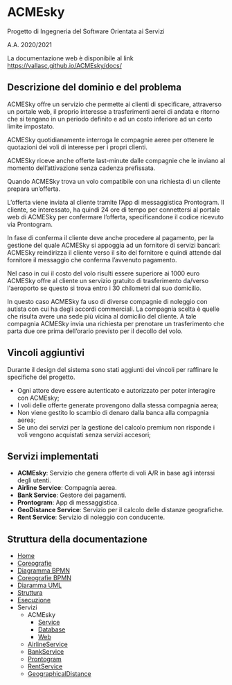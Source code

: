 
# ACMEsky

Progetto di Ingegneria del Software Orientata ai Servizi 

A.A. 2020/2021

La documentazione web è disponibile al link https://vallasc.github.io/ACMEsky/docs/

## Descrizione del dominio e del problema
ACMESky offre un servizio che permette ai clienti di specificare, attraverso un portale web, il proprio interesse a trasferimenti aerei di andata e ritorno che si tengano in un periodo definito e ad un costo inferiore ad un certo limite impostato.

ACMESky quotidianamente interroga le compagnie aeree per ottenere le quotazioni dei voli di interesse per i propri clienti.

ACMESky riceve anche offerte last-minute dalle compagnie che le inviano al momento dell’attivazione senza cadenza prefissata.

Quando ACMESky trova un volo compatibile con una richiesta di un cliente prepara un’offerta.

L’offerta viene inviata al cliente tramite l’App di messaggistica Prontogram. Il cliente, se interessato, ha quindi 24 ore di tempo per connettersi al portale web di ACMESky per confermare l’offerta, specificandone il codice ricevuto via Prontogram.

In fase di conferma il cliente deve anche procedere al pagamento, per la gestione del quale ACMESky si appoggia ad un fornitore di servizi bancari: ACMESky reindirizza il cliente verso il sito del fornitore e quindi attende dal fornitore il messaggio che conferma l’avvenuto pagamento.

Nel caso in cui il costo del volo risulti essere superiore ai 1000 euro ACMESky offre al cliente un servizio gratuito di trasferimento da/verso l'aeroporto se questo si trova entro i 30 chilometri dal suo domicilio.

In questo caso ACMESky fa uso di diverse compagnie di noleggio con autista con cui ha degli accordi commerciali. La compagnia scelta è quelle che risulta avere una sede più vicina al domicilio del cliente. A tale compagnia ACMESky invia una richiesta per prenotare un trasferimento che parta due ore prima dell’orario previsto per il decollo del volo.

## Vincoli aggiuntivi
Durante il design del sistema sono stati aggiunti dei vincoli per raffinare le specifiche del progetto.
- Ogni attore deve essere autenticato e autorizzato per poter interagire con ACMEsky;
- I voli delle offerte generate provengono dalla stessa compagnia aerea;
- Non viene gestito lo scambio di denaro dalla banca alla compagnia aerea; 
- Se uno dei servizi per la gestione del calcolo premium non risponde i voli vengono acquistati senza servizi accesori;

## Servizi implementati
- **ACMEsky**: Servizio che genera offerte di voli A/R in base agli interssi degli utenti. 
- **Airline Service**: Compagnia aerea.
- **Bank Service**: Gestore dei pagamenti.
- **Prontogram**: App  di messaggistica.
- **GeoDistance Service**: Servizio per il calcolo delle distanze geografiche.
- **Rent Service**: Servizio di noleggio con conducente.

<div class = "hidden" >

## Struttura della documentazione
* [Home](/)
* [Coreografie](docs/coreografie)
* [Diagramma BPMN](docs/BPMN)
* [Coreografie BPMN](docs/coreografieBPMN)
* [Diaramma UML](docs/UML)
* [Struttura](docs/struttura)
* [Esecuzione](docs/esecuzione)
* Servizi
    * ACMEsky
        * [Service](src/ACMEskyService/)
        * [Database](src/ACMEskyDB/)
        * [Web](src/ACMEskyWeb/)
    * [AirlineService](src/AirlineService/)
    * [BankService](src/BankService/)
    * [Prontogram](src/Prontogram/)
    * [RentService](src/RentService/)
    * [GeographicalDistance](src/GeographicalDistanceService/)

</div>

<div class="page-break"></div>

